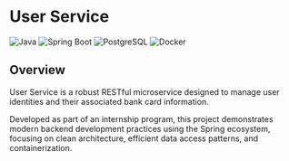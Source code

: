 # User Service

![Java](https://img.shields.io/badge/Java-21%2B-orange)
![Spring Boot](https://img.shields.io/badge/Spring_Boot-3.x-brightgreen)
![PostgreSQL](https://img.shields.io/badge/PostgreSQL-18-blue)
![Docker](https://img.shields.io/badge/Docker-Enabled-2496ED)

## Overview

User Service is a robust RESTful microservice designed to manage user identities and their associated bank card information.

Developed as part of an internship program, this project demonstrates modern backend development practices using the Spring ecosystem, focusing on clean architecture, efficient data access patterns, and containerization.